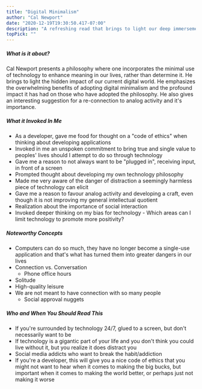 ```yaml
---
title: "Digital Minimalism"
author: "Cal Newport"
date: "2020-12-19T19:30:50.417-07:00"
description: "A refreshing read that brings to light our deep immersement in the digital world. This book had me favouring analog activity and made me aware of the dangers of technological distractions."
topPick: ""
---
```


##### **What is it about?**

Cal Newport presents a philosophy where one incorporates the minimal use of technology to enhance meaning in our lives, rather than determine it. He brings to light the hidden impact of our current digital world. He emphasizes the overwhelming benefits of adopting digital minimalism and the profound impact it has had on those who have adopted the philosophy. He also gives an interesting suggestion for a re-connection to analog activity and it's importance.

##### **What it Invoked In Me**

- As a developer, gave me food for thought on a "code of ethics" when thinking about developing applications
- Invoked in me an unspoken commitment to bring true and single value to peoples' lives should I attempt to do so through technology
- Gave me a reason to not always want to be "plugged in", receiving input, in front of a screen
- Prompted thought about developing my own technology philosophy
- Made me very aware of the danger of distraction a seemingly harmless piece of technology can elicit
- Gave me a reason to favour analog activity and developing a craft, even though it is not improving my general intellectual quotient
- Realization about the importance of social interaction
- Invoked deeper thinking on my bias for technology - Which areas can I limit technology to promote more positivity?

##### **Noteworthy Concepts**

- Computers can do so much, they have no longer become a single-use application and that's what has turned them into greater dangers in our lives
- Connection vs. Conversation
  - Phone office hours
- Solitude
- High-quality leisure
- We are not meant to have connection with so many people
  - Social approval nuggets

##### **Who and When You Should Read This**

- If you're surrounded by technology 24/7, glued to a screen, but don't necessarily want to be
- If technology is a gigantic part of your life and you don't think you could live without it, but you realize it does distract you
- Social media addicts who want to break the habit/addiction
- If you're a developer, this will give you a nice code of ethics that you might not want to hear when it comes to making the big bucks, but important when it comes to making the world better, or perhaps just not making it worse
